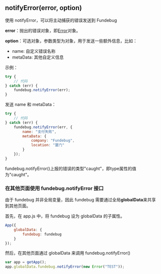 ## notifyError(error, option)

使用 notifyError，可以将主动捕获的错误发送到 Fundebug

**error**：抛出的错误对象，即[Error](https://developer.mozilla.org/en-US/docs/Web/JavaScript/Reference/Global_Objects/Error)对象。

**option**：可选对象，参数类型为对象，用于发送一些额外信息，比如：

-   name: 自定义错误名称
-   metaData: 其他自定义信息

示例：

```js
try {
    // 代码
} catch (err) {
    fundebug.notifyError(err);
}
```

发送 name 和 metaData：

```js
try {
    // 代码
} catch (err) {
    fundebug.notifyError(err, {
        name: "支付失败",
        metaData: {
            company: "Fundebug",
            location: "厦门"
        }
    });
}
```

fundebug.notifyError()上报的错误的类型"caught"，即type属性的值为"caught"。

### 在其他页面使用 fundebug.notifyError 接口

由于 fundebug 并非全局变量，因此 fundebug 需要通过全局**globalData**来共享到其他页面。

首先，在 app.js 中，将 fundebug 设为 globalData 的子属性。

```javascript
App({
    globalData: {
        fundebug: fundebug
    }
});
```

然后，在其他页面通过 globalData 来调用 fundebug.notifyError()

```javascript
var app = getApp();
app.globalData.fundebug.notifyError(new Error("TEST"));
```
